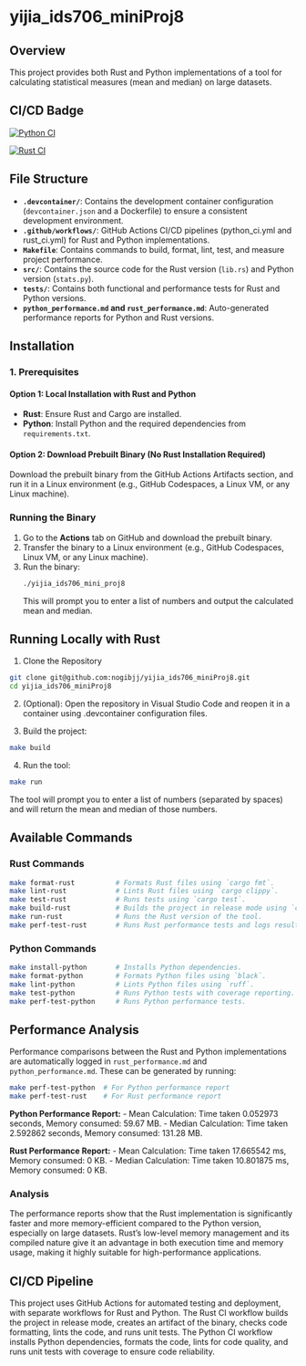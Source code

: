 # yijia_ids706_miniProj8

## Overview
This project provides both Rust and Python implementations of a tool for calculating statistical measures (mean and median) on large datasets.

## CI/CD Badge
[![Python CI](https://github.com/nogibjj/yijia_ids706_miniProj8/actions/workflows/python_ci.yml/badge.svg)](https://github.com/nogibjj/yijia_ids706_miniProj8/actions/workflows/python_ci.yml)

[![Rust CI](https://github.com/nogibjj/yijia_ids706_miniProj8/actions/workflows/rust_ci.yml/badge.svg)](https://github.com/nogibjj/yijia_ids706_miniProj8/actions/workflows/rust_ci.yml)

## File Structure

- **`.devcontainer/`**: Contains the development container configuration (`devcontainer.json` and a Dockerfile) to ensure a consistent development environment.
- **`.github/workflows/`**: GitHub Actions CI/CD pipelines (python_ci.yml and rust_ci.yml) for Rust and Python implementations.
- **`Makefile`**: Contains commands to build, format, lint, test, and measure project performance.
- **`src/`**: Contains the source code for the Rust version (`lib.rs`) and Python version (`stats.py`).
- **`tests/`**: Contains both functional and performance tests for Rust and Python versions.
- **`python_performance.md` and `rust_performance.md`**: Auto-generated performance reports for Python and Rust versions.

## Installation

### 1. Prerequisites

#### Option 1: Local Installation with Rust and Python
- **Rust**: Ensure Rust and Cargo are installed.
- **Python**: Install Python and the required dependencies from `requirements.txt`.


#### Option 2: Download Prebuilt Binary (No Rust Installation Required)
Download the prebuilt binary from the GitHub Actions Artifacts section, and run it in a Linux environment (e.g., GitHub Codespaces, a Linux VM, or any Linux machine).

### Running the Binary
1. Go to the **Actions** tab on GitHub and download the prebuilt binary.
2. Transfer the binary to a Linux environment (e.g., GitHub Codespaces, Linux VM, or any Linux machine).
3. Run the binary:
    ```sh
    ./yijia_ids706_mini_proj8
    ```
   This will prompt you to enter a list of numbers and output the calculated mean and median.

## Running Locally with Rust

1. Clone the Repository
```sh
git clone git@github.com:nogibjj/yijia_ids706_miniProj8.git
cd yijia_ids706_miniProj8
```

2. (Optional): Open the repository in Visual Studio Code and reopen it in a container using .devcontainer configuration files.

3. Build the project:
```sh
make build 
```

4. Run the tool:
```sh
make run 
```
The tool will prompt you to enter a list of numbers (separated by spaces) and will return the mean and median of those numbers.



## Available Commands

### Rust Commands
```sh
make format-rust          # Formats Rust files using `cargo fmt`.
make lint-rust            # Lints Rust files using `cargo clippy`.
make test-rust            # Runs tests using `cargo test`.
make build-rust           # Builds the project in release mode using `cargo build --release`.
make run-rust             # Runs the Rust version of the tool.
make perf-test-rust       # Runs Rust performance tests and logs results.
```

### Python Commands
```sh
make install-python       # Installs Python dependencies.
make format-python        # Formats Python files using `black`.
make lint-python          # Lints Python files using `ruff`.
make test-python          # Runs Python tests with coverage reporting.
make perf-test-python     # Runs Python performance tests.
```


## Performance Analysis

Performance comparisons between the Rust and Python implementations are automatically logged in `rust_performance.md` and `python_performance.md`. These can be generated by running:

```sh
make perf-test-python  # For Python performance report
make perf-test-rust    # For Rust performance report
```

**Python Performance Report:**
    - Mean Calculation: Time taken 0.052973 seconds, Memory consumed: 59.67 MB.
    - Median Calculation: Time taken 2.592862 seconds, Memory consumed: 131.28 MB.

**Rust Performance Report:**
    - Mean Calculation: Time taken 17.665542 ms, Memory consumed: 0 KB.
    - Median Calculation: Time taken 10.801875 ms, Memory consumed: 0 KB.

### Analysis
The performance reports show that the Rust implementation is significantly faster and more memory-efficient compared to the Python version, especially on large datasets. Rust’s low-level memory management and its compiled nature give it an advantage in both execution time and memory usage, making it highly suitable for high-performance applications.

## CI/CD Pipeline
This project uses GitHub Actions for automated testing and deployment, with separate workflows for Rust and Python. 
The Rust CI workflow builds the project in release mode, creates an artifact of the binary, checks code formatting, lints the code, and runs unit tests. 
The Python CI workflow installs Python dependencies, formats the code, lints for code quality, and runs unit tests with coverage to ensure code reliability.
